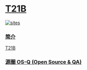 # [T21B](https://github.com/OS-Q/T21B)

[![sites](http://182.61.61.133/link/resources/OSQ.png)](http://www.OS-Q.com)

### [简介](https://github.com/OS-Q/T21B/wiki)

[T21B](https://github.com/OS-Q/T21B)

### [源圈 OS-Q (Open Source & QA) ](http://www.OS-Q.com)
